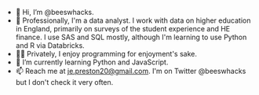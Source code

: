 - 👋 Hi, I’m @beeswhacks.
- 👔 Professionally, I'm a data analyst. I work with data on higher education in England, primarily on surveys of the student experience and HE finance. I use SAS and SQL mostly, although I'm learning to use Python and R via Databricks.
- 👨‍💻 Privately, I enjoy programming for enjoyment's sake.
- 🌱 I’m currently learning Python and JavaScript.
- 📫 Reach me at je.preston20@gmail.com. I'm on Twitter @beeswhacks but I don't check it very often.
